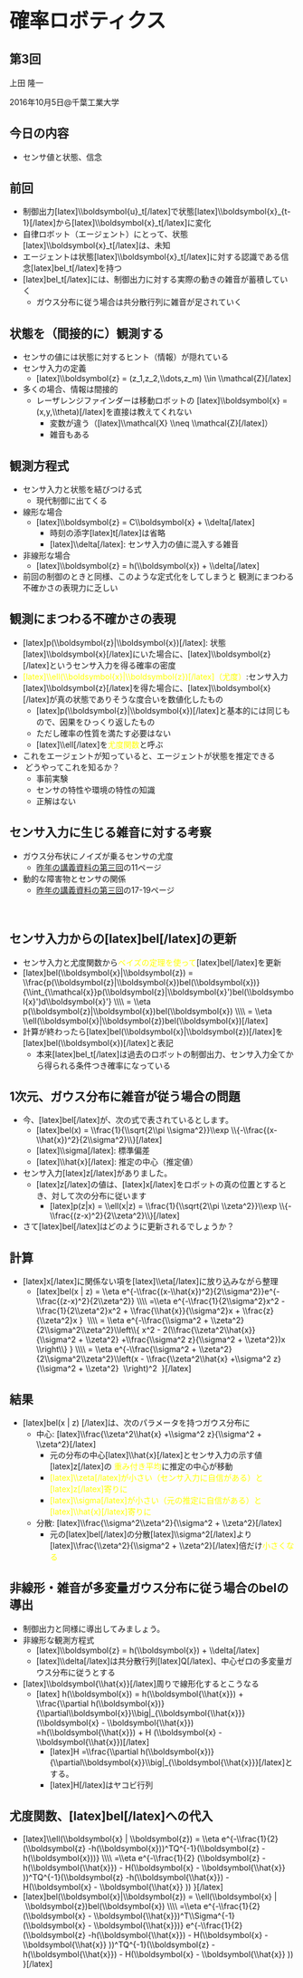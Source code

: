 <h1 style="font-size: 250%;">確率ロボティクス</h1>
<h2>第3回</h2>
上田 隆一

2016年10月5日\@千葉工業大学

<!--nextpage-->
<h2>今日の内容</h2>
<ul>
 	<li>センサ値と状態、信念</li>
</ul>
<!--nextpage-->
<h2>前回</h2>
<ul>
 	<li>制御出力[latex]\\boldsymbol{u}_t[/latex]で状態[latex]\\boldsymbol{x}_{t-1}[/latex]から[latex]\\boldsymbol{x}_t[/latex]に変化</li>
 	<li>自律ロボット（エージェント）にとって、状態[latex]\\boldsymbol{x}_t[/latex]は、未知</li>
 	<li>エージェントは状態[latex]\\boldsymbol{x}_t[/latex]に対する認識である信念[latex]bel_t[/latex]を持つ</li>
 	<li>[latex]bel_t[/latex]には、制御出力に対する実際の動きの雑音が蓄積していく
<ul>
 	<li>ガウス分布に従う場合は共分散行列に雑音が足されていく</li>
</ul>
</li>
</ul>
<!--nextpage-->
<h2>状態を（間接的に）観測する</h2>
<ul>
 	<li>センサの値には状態に対するヒント（情報）が隠れている</li>
 	<li>センサ入力の定義
<ul>
 	<li>[latex]\\boldsymbol{z} = (z_1,z_2,\\dots,z_m) \\in \\mathcal{Z}[/latex]</li>
</ul>
</li>
 	<li>多くの場合、情報は間接的
<ul>
 	<li>レーザレンジファインダーは移動ロボットの
[latex]\\boldsymbol{x} = (x,y,\\theta)[/latex]を直接は教えてくれない
<ul>
 	<li>変数が違う（[latex]\\mathcal{X} \\neq \\mathcal{Z}[/latex]）</li>
 	<li>雑音もある</li>
</ul>
</li>
</ul>
</li>
</ul>
<!--nextpage-->
<h2>観測方程式</h2>
<ul>
 	<li>センサ入力と状態を結びつける式
<ul>
 	<li>現代制御に出てくる</li>
</ul>
</li>
 	<li>線形な場合
<ul>
 	<li>[latex]\\boldsymbol{z} = C\\boldsymbol{x} + \\delta[/latex]
<ul>
 	<li>時刻の添字[latex]t[/latex]は省略</li>
 	<li>[latex]\\delta[/latex]: センサ入力の値に混入する雑音</li>
</ul>
</li>
</ul>
</li>
 	<li>非線形な場合
<ul>
 	<li>[latex]\\boldsymbol{z} = h(\\boldsymbol{x}) + \\delta[/latex]</li>
</ul>
</li>
 	<li>前回の制御のときと同様、このような定式化をしてしまうと
観測にまつわる不確かさの表現力に乏しい</li>
</ul>
<!--nextpage-->
<h2>観測にまつわる不確かさの表現</h2>
<ul>
 	<li>[latex]p(\\boldsymbol{z}|\\boldsymbol{x})[/latex]: 状態[latex]\\boldsymbol{x}[/latex]にいた場合に、[latex]\\boldsymbol{z}[/latex]というセンサ入力を得る確率の密度</li>
 	<li><span style="color: #ffff00;">[latex]\\ell(\\boldsymbol{x}|\\boldsymbol{z})[/latex]（尤度）</span>:センサ入力[latex]\\boldsymbol{z}[/latex]を得た場合に、[latex]\\boldsymbol{x}[/latex]が真の状態でありそうな度合いを数値化したもの
<ul>
 	<li>[latex]p(\\boldsymbol{z}|\\boldsymbol{x})[/latex]と基本的には同じもので、因果をひっくり返したもの</li>
 	<li>ただし確率の性質を満たす必要はない</li>
 	<li>[latex]\\ell[/latex]を<span style="color: #ffff00;">尤度関数</span>と呼ぶ</li>
</ul>
</li>
 	<li>これをエージェントが知っていると、エージェントが状態を推定できる</li>
 	<li> どうやってこれを知るか？
<ul>
 	<li>事前実験</li>
 	<li>センサの特性や環境の特性の知識</li>
 	<li>正解はない</li>
</ul>
</li>
</ul>
<!--nextpage-->
<h2>センサ入力に生じる雑音に対する考察</h2>
<ul>
 	<li>ガウス分布状にノイズが乗るセンサの尤度
<ul>
 	<li><a href="http://www.slideshare.net/ryuichiueda/ss-53911082?ref=https://lab.ueda.asia/?page_id=180" target="_blank">昨年の講義資料の第三回</a>の11ページ</li>
</ul>
</li>
 	<li>動的な障害物とセンサの関係
<ul>
 	<li><a href="http://www.slideshare.net/ryuichiueda/ss-53911082?ref=https://lab.ueda.asia/?page_id=180" target="_blank">昨年の講義資料の第三回</a>の17-19ページ</li>
</ul>
</li>
</ul>
&nbsp;

<!--nextpage-->
<h2>センサ入力からの[latex]bel[/latex]の更新</h2>
<ul>
 	<li>センサ入力と尤度関数から<span style="color: #ffff00;">ベイズの定理を使って</span>[latex]bel[/latex]を更新</li>
 	<li>[latex]bel(\\boldsymbol{x}|\\boldsymbol{z}) = \\frac{p(\\boldsymbol{z}|\\boldsymbol{x})bel(\\boldsymbol{x})}{\\int_{\\mathcal{x}}p(\\boldsymbol{z}|\\boldsymbol{x}')bel(\\boldsymbol{x}')d\\boldsymbol{x}'} \\\\
= \\eta p(\\boldsymbol{z}|\\boldsymbol{x})bel(\\boldsymbol{x}) \\\\
= \\eta \\ell(\\boldsymbol{x}|\\boldsymbol{z})bel(\\boldsymbol{x})[/latex]</li>
 	<li>計算が終わったら[latex]bel(\\boldsymbol{x}|\\boldsymbol{z})[/latex]を[latex]bel(\\boldsymbol{x})[/latex]と表記
<ul>
 	<li>本来[latex]bel_t[/latex]は過去のロボットの制御出力、センサ入力全てから得られる条件つき確率になっている</li>
</ul>
</li>
</ul>
<!--nextpage-->
<h2>1次元、ガウス分布に雑音が従う場合の問題</h2>
<ul>
 	<li>今、[latex]bel[/latex]が、次の式で表されているとします。
<ul>
 	<li>[latex]bel(x) = \\frac{1}{\\sqrt{2\\pi \\sigma^2}}\\exp \\{-\\frac{(x-\\hat{x})^2}{2\\sigma^2}\\}[/latex]</li>
 	<li>[latex]\\sigma[/latex]: 標準偏差</li>
 	<li>[latex]\\hat{x}[/latex]: 推定の中心（推定値）</li>
</ul>
</li>
 	<li>センサ入力[latex]z[/latex]がありました。
<ul>
 	<li>[latex]z[/latex]の値は、[latex]x[/latex]をロボットの真の位置とするとき、対して次の分布に従います
<ul>
 	<li>[latex]p(z|x) = \\ell(x|z) = \\frac{1}{\\sqrt{2\\pi \\zeta^2}}\\exp \\{-\\frac{(z-x)^2}{2\\zeta^2}\\}[/latex]</li>
</ul>
</li>
</ul>
</li>
 	<li>さて[latex]bel[/latex]はどのように更新されるでしょうか？</li>
</ul>
<!--nextpage-->
<h2>計算</h2>
<ul>
 	<li>[latex]x[/latex]に関係ない項を[latex]\\eta[/latex]に放り込みながら整理
<ul>
 	<li>[latex]bel(x | z) = \\eta e^{-\\frac{(x-\\hat{x})^2}{2\\sigma^2}}e^{-\\frac{(z-x)^2}{2\\zeta^2}} \\\\
=\\eta e^{-\\frac{1}{2\\sigma^2}x^2 -\\frac{1}{2\\zeta^2}x^2 + \\frac{\\hat{x}}{\\sigma^2}x + \\frac{z}{\\zeta^2}x }  \\\\
= \\eta e^{-\\frac{\\sigma^2 + \\zeta^2}{2\\sigma^2\\zeta^2}\\left\\{ x^2 - 2(\\frac{\\zeta^2\\hat{x}}{\\sigma^2 + \\zeta^2} +\\frac{\\sigma^2 z}{\\sigma^2 + \\zeta^2})x \\right\\} } \\\\
= \\eta e^{-\\frac{\\sigma^2 + \\zeta^2}{2\\sigma^2\\zeta^2}\\left(x - \\frac{\\zeta^2\\hat{x} +\\sigma^2 z}{\\sigma^2 + \\zeta^2}  \\right)^2  }[/latex]</li>
</ul>
</li>
</ul>
<!--nextpage-->
<h2>結果</h2>
<ul>
 	<li>[latex]bel(x | z) [/latex]は、次のパラメータを持つガウス分布に
<ul>
 	<li>中心: [latex]\\frac{\\zeta^2\\hat{x} +\\sigma^2 z}{\\sigma^2 + \\zeta^2}[/latex]
<ul>
 	<li>元の分布の中心[latex]\\hat{x}[/latex]とセンサ入力の示す値[latex]z[/latex]の
<span style="color: #ffff00;">重み付き平均</span>に推定の中心が移動</li>
 	<li><span style="color: #ffff00;">[latex]\\zeta[/latex]が小さい（センサ入力に自信がある）と[latex]z[/latex]寄りに</span></li>
 	<li><span style="color: #ffff00;">[latex]\\sigma[/latex]が小さい（元の推定に自信がある）と[latex]\\hat{x}[/latex]寄りに</span></li>
</ul>
</li>
 	<li>分散: [latex]\\frac{\\sigma^2\\zeta^2}{\\sigma^2 + \\zeta^2}[/latex]
<ul>
 	<li>元の[latex]bel[/latex]の分散[latex]\\sigma^2[/latex]より[latex]\\frac{\\zeta^2}{\\sigma^2 + \\zeta^2}[/latex]倍だけ<span style="color: #ffff00;">小さくなる</span></li>
</ul>
</li>
</ul>
</li>
</ul>
<!--nextpage-->
<h2>非線形・雑音が多変量ガウス分布に従う場合の<span id="MathJax-Element-77-Frame" class="MathJax" tabindex="0"><span id="MathJax-Span-1514" class="math"><span id="MathJax-Span-1515" class="mrow"><span id="MathJax-Span-1516" class="mi">b</span><span id="MathJax-Span-1517" class="mi">e</span><span id="MathJax-Span-1518" class="mi">l</span></span></span></span>の導出</h2>
<ul>
 	<li>制御出力と同様に導出してみましょう。</li>
 	<li>非線形な観測方程式
<ul>
 	<li>[latex]\\boldsymbol{z} = h(\\boldsymbol{x}) + \\delta[/latex]</li>
 	<li>[latex]\\delta[/latex]は共分散行列[latex]Q[/latex]、中心ゼロの多変量ガウス分布に従うとする</li>
</ul>
</li>
 	<li>[latex]\\boldsymbol{\\hat{x}}[/latex]周りで線形化するとこうなる
<ul>
 	<li>[latex] h(\\boldsymbol{x}) = h(\\boldsymbol{\\hat{x}}) + \\frac{\\partial h(\\boldsymbol{x})}{\\partial\\boldsymbol{x}}\\big|_{\\boldsymbol{\\hat{x}}} (\\boldsymbol{x} - \\boldsymbol{\\hat{x}}) =h(\\boldsymbol{\\hat{x}}) + H (\\boldsymbol{x} - \\boldsymbol{\\hat{x}})[/latex]
<ul>
 	<li>[latex]H =\\frac{\\partial h(\\boldsymbol{x})}{\\partial\\boldsymbol{x}}\\big|_{\\boldsymbol{\\hat{x}}}[/latex]とする。</li>
 	<li>[latex]H[/latex]はヤコビ行列</li>
</ul>
</li>
</ul>
</li>
</ul>
<!--nextpage-->
<h2>尤度関数、[latex]bel[/latex]への代入</h2>
<ul>
 	<li>[latex]\\ell(\\boldsymbol{x} | \\boldsymbol{z}) = \\eta e^{-\\frac{1}{2} (\\boldsymbol{z} -h(\\boldsymbol{x}))^TQ^{-1}(\\boldsymbol{z} -h(\\boldsymbol{x}))} \\\\
=\\eta e^{-\\frac{1}{2} (\\boldsymbol{z} -h(\\boldsymbol{\\hat{x}}) - H(\\boldsymbol{x} - \\boldsymbol{\\hat{x}} ))^TQ^{-1}(\\boldsymbol{z} -h(\\boldsymbol{\\hat{x}}) - H(\\boldsymbol{x} - \\boldsymbol{\\hat{x}} )) }[/latex]</li>
 	<li>[latex]bel(\\boldsymbol{x}|\\boldsymbol{z}) = \\ell(\\boldsymbol{x} | \\boldsymbol{z})bel(\\boldsymbol{x}) \\\\
=\\eta e^{-\\frac{1}{2} (\\boldsymbol{x} - \\boldsymbol{\\hat{x}})^T\\Sigma^{-1}(\\boldsymbol{x} - \\boldsymbol{\\hat{x}})} e^{-\\frac{1}{2} (\\boldsymbol{z} -h(\\boldsymbol{\\hat{x}}) - H(\\boldsymbol{x} - \\boldsymbol{\\hat{x}} ))^TQ^{-1}(\\boldsymbol{z} -h(\\boldsymbol{\\hat{x}}) - H(\\boldsymbol{x} - \\boldsymbol{\\hat{x}} )) }[/latex]</li>
</ul>
